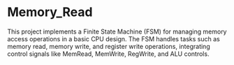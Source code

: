 # Memory_Read
This project implements a Finite State Machine (FSM) for managing memory access operations in a basic CPU design. The FSM handles tasks such as memory read, memory write, and register write operations, integrating control signals like MemRead, MemWrite, RegWrite, and ALU controls.

